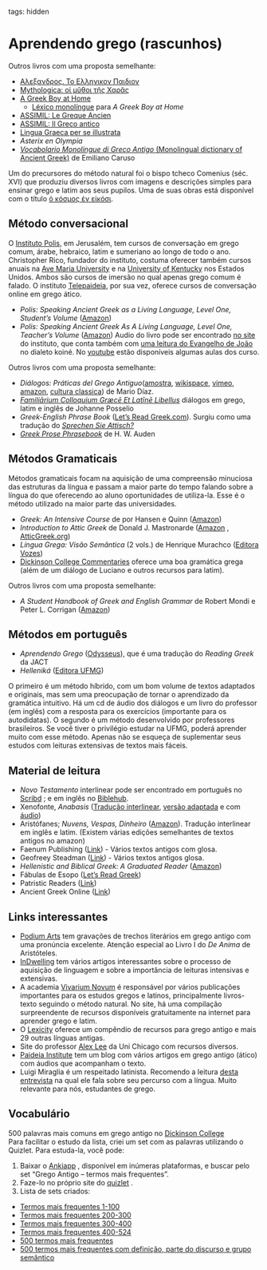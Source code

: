 tags: hidden

# Aprendendo grego (rascunhos)

Outros livros com uma proposta semelhante:  
- [Αλεξανδρος. Το Ελληνικον Παιδιον](http://www.culturaclasica.com/lingualatina/linguagraeca.htm)
- [Mythologica: οἱ μῦθοι τῆς Χαρᾶς](http://www.culturaclasica.com/lingualatina/textos/Mythologica.pdf)
- [A Greek Boy at Home](https://archive.org/details/greekboyathomest01rousuoft)
	- [Léxico monolíngue](https://archive.org/details/greekboyathomest00rousuoft) para *A Greek Boy at Home*  
- [ASSIMIL: Le Greque Ancien](http://fr.assimil.com/methodes/le-grec-ancien-1380)
- [ASSIMIL: Il Greco antico](http://www.assimil.it/catalogo/libro/7928/il-greco-antico-collana-senza-sforzo)  
- [Lingua Graeca per se illustrata](https://sites.google.com/site/linguagraecaperseillustrata)
- *Asterix en Olympia*
- [*Vocabolario Monolingue di Greco Antigo* (Monolingual dictionary of Ancient Greek)](http://www.monogreek.com/) de Emiliano Caruso
  
Um do precursores do método natural foi o bispo tcheco Comenius (séc. XVI) que produziu diversos livros com imagens e descrições simples para ensinar grego e latim aos seus pupilos. Uma de suas obras está disponível com o título [ὁ κόσμος ἐν εἰκόσι](https://drive.google.com/open?id=0BzV94mhxBOCGZWl6QnJxbHlzYXM).  
  
  
## Método conversacional  
O [Instituto Polis](http://www.polisjerusalem.org/), em Jerusalém, tem cursos de conversação em grego comum, árabe, hebraico, latim e sumeriano ao longo de todo o ano. Christopher Rico, fundador do instituto, costuma oferecer também cursos anuais na [Ave Maria University](http://classics.avemaria.edu/polis_greek_and_latin) e na [University of Kentucky](https://mcl.as.uky.edu/classics) nos Estados Unidos. Ambos são cursos de imersão no qual apenas grego comum é falado. O instituto [Telepaideia](http://www.paideiainstitute.org/), por sua vez, oferece cursos de conversação online em grego ático.  
  
*  *Polis: Speaking Ancient Greek as a Living Language, Level One, Student’s Volume* ([Amazon](https://www.amazon.com/Polis-Speaking-Ancient-Language-Students/dp/9657698006/ref=sr_1_1?s=books&ie=UTF8&qid=1467650027&sr=1-1&keywords=polis))  
*  *Polis: Speaking Ancient Greek As A Living Language, Level One, Teacher’s Volume* ([Amazon](https://www.amazon.com/Polis-Speaking-Ancient-Language-Teachers/dp/9657698014/ref=pd_bxgy_14_2?ie=UTF8&psc=1&refRID=BF27DVXF8H2K5MM9599F)) Audio do livro pode ser encontrado [no site](http://www.polisjerusalem.org/#!polis---koine-greek-audios/ce0m) do instituto, que conta também com [uma leitura do Evangelho de João](http://www.polisjerusalem.org/#!audio-greek/c1vjp) no dialeto koiné. No [youtube](https://www.youtube.com/watch?v=tJrGaOF-bOw) estão disponíveis algumas aulas dos curso.  

Outros livros com uma proposta semelhante:
- *Diálogos: Práticas del Grego Antiguo*([amostra](http://www.culturaclasica.com/lingualatina/textos/Dialogos.pdf), [wikispace](http://dialogospracticasdegriego.wikispaces.com/Presentaciones), [vimeo](https://vimeo.com/aigialos/videos), [amazon](https://www.amazon.es/Di%C3%A1logos-pr%C3%A1cticas-Santiago-Carbonell-Mart%C3%ADnez/dp/8493579882/ref=pd_bxgy_14_img_2?ie=UTF8&psc=1&refRID=AW5KCEE0F01EVX1GFZ7X), [cultura classica](http://www.culturaclasica.com/lingualatina/linguagraeca.htm)) de Mario Díaz.  
- [*Familiārium Colloquium Græcē Et Latīnē Libellus*](https://archive.org/details/numbered_posselius/mode/2up) diálogos em grego, latim e inglês de Johanne Posselio  
- *Greek-English Phrase Book* ([Let’s Read Greek.com](http://www.letsreadgreek.com/phrasebook/greekenglishphrasebook.pdf)). Surgiu como uma tradução do [*Sprechen Sie Attisch?*](https://archive.org/details/sprechensieatti00johngoog)  
- [*Greek Prose Phrasebook*](https://archive.org/details/Auden_Gppb/mode/2up) de H. W. Auden  
  
## Métodos Gramaticais  
Métodos gramaticais focam na aquisição de uma compreensão minuciosa das estruturas da língua e passam a maior parte do tempo falando sobre a língua do que oferecendo ao aluno oportunidades de utiliza-la. Esse é o método utilizado na maior parte das universidades.
  
- *Greek: An Intensive Course* de por Hansen e Quinn ([Amazon](https://www.amazon.com/Greek-Intensive-Course-2nd-Revised/dp/0823216632/ref=sr_1_1?ie=UTF8&qid=1467671051&sr=8-1&keywords=IntensiveGreekCourse))  
- *Introduction to Attic Greek* de Donald J. Mastronarde ([Amazon](https://www.amazon.com/Introduction-Attic-Greek-Donald-Mastronarde/dp/0520275713/ref=sr_1_1?ie=UTF8&qid=1467671488&sr=8-1&keywords=introductiontoatticgreek) , [AtticGreek.org](http://atticgreek.org/))  
- *Língua Grega: Visão Semântica* (2 vols.) de Henrique Murachco ([Editora Vozes](http://www.universovozes.com.br/livrariavozes/web/view/DetalheProdutoCommerce.aspx?ProdId=8532634559))  
- [Dickinson College Commentaries](http://dcc.dickinson.edu/pt/resources) oferece uma boa gramática grega (além de um diálogo de Luciano e outros recursos para latim).  

Outros livros com uma proposta semelhante:
- *A Student Handbook of Greek and English Grammar* de Robert Mondi e Peter L. Corrigan ([Amazon](https://www.amazon.com/Student-Handbook-Greek-English-Grammar/dp/1624660363))  
  
## Métodos em português  
- *Aprendendo Grego* ([Odysseus](http://www.odysseuslojas.com.br/aprendendo-grego.html)), que é uma tradução do *Reading Greek* da JACT  
- *Helleniká* ([Editora UFMG](http://www.editoraufmg.com.br/pages/obra/269/hellenika-introducao-ao-grego-antigo))  
  
O primeiro é um método híbrido, com um bom volume de textos adaptados e originais, mas sem uma preocupação de tornar o aprendizado da gramática intuitivo. Há um cd de áudio dos diálogos e um livro do professor (em inglês) com a resposta para os exercícios (importante para os autodidatas). O segundo é um método desenvolvido por professores brasileiros. Se você tiver o privilégio estudar na UFMG, poderá aprender muito com esse método. Apenas não se esqueça de suplementar seus estudos com leituras extensivas de textos mais fáceis.  
  
## Material de leitura  
- *Novo Testamento* interlinear pode ser encontrado em português no [Scribd](https://pt.scribd.com/doc/282267786/Novo-Testamento-Interlinear-Analitico-Grego-Portugues) ; e em inglês no [Biblehub](http://biblehub.com/).  
- Xenofonte, *Anabasis* ([Tradução interlinear](https://archive.org/details/anabasisofxenoph00xenoiala), [versão adaptada](https://archive.org/details/easyselectionsad00xeno) e com [áudio](https://archive.org/details/Esafx))  
- Aristófanes; *Nuvens, Vespas, Dinheiro* ([Amazon](https://www.amazon.com.br/Clouds-Wasps-Plutus-Greek-English-ebook/dp/B00QP7BK9W)). Tradução interlinear em inglês e latim. (Existem várias edições semelhantes de textos antigos no amazon)  
- Faenum Publishing ([Link](http://www.faenumpublishing.com/)) - Vários textos antigos com glosa.  
- Geofreey Steadman ([Link](https://geoffreysteadman.com/)) - Vários textos antigos glosa.  
- *Hellenistic and Biblical Greek: A Graduated Reader* ([Amazon](https://www.amazon.com/Hellenistic-Biblical-Greek-Graduated-Reader/dp/1107686288/ref=sr_1_1?ie=UTF8&qid=1467668302&sr=8-1&keywords=hellenisticandbiblicalgreekagraduatedreader))  
- Fábulas de Esopo ([Let’s Read Greek](http://www.letsreadgreek.com/aesop/readingschedule.htm))  
- Patristic Readers ([Link](https://patristicreaders.com/2015/05/11/gregory-of-nyssa-ad-ablabium-pdf-release/))  
- Ancient Greek Online ([Link](http://www.ancientgreekonline.com/))  
  
## Links interessantes  
  
- [Podium Arts](http://www.podium-arts.com/) tem gravações de trechos literários em grego antigo com uma pronúncia excelente. Atenção especial ao Livro I do *De Anima* de Aristóteles.  
- [InDwelling](http://indwellinglanguage.com/greek-resources/) tem vários artigos interessantes sobre o processo de aquisição de linguagem e sobre a importância de leituras intensivas e extensivas.  
- A academia [Vivarium Novum](https://vivariumnovum.it/risorse-didattiche/pratica-didattica/libri-scolastici) é responsável por vários publicações importantes para os estudos gregos e latinos, principalmente livros-texto seguindo o método natural. No site, há uma compilação surpreendente de recursos disponíveis gratuitamente na internet para aprender grego e latim.  
- O [Lexicity](http://lexicity.com/) oferece um compêndio de recursos para grego antigo e mais 29 outras línguas antigas.  
- Site do professor [Alex Lee](http://home.uchicago.edu/~alexlee/greek/index.html) da Uni Chicago com recursos diversos.  
- [Paideia Institute](http://www.paideiainstitute.org/living_greek) tem um blog com vários artigos em grego antigo (ático) com áudios que acompanham o texto.  
- Luigi Miraglia é um respeitado latinista. Recomendo a leitura [desta entrevista](http://www.lume.ufrgs.br/bitstream/handle/10183/135288/000921226.pdf?sequence=1) na qual ele fala sobre seu percurso com a língua. Muito relevante para nós, estudantes de grego.  
  
## Vocabulário  
500 palavras mais comuns em grego antigo no [Dickinson College](http://dcc.dickinson.edu/pt/greek-core-list-port?field_greek_search_lemma_value=&&&order=title&sort=asc)  
Para facilitar o estudo da lista, criei um set com as palavras utilizando o Quizlet. Para estuda-la, você pode:  
  
1. Baixar o [Ankiapp](https://www.ankiapp.com/) , disponível em inúmeras plataformas, e buscar pelo set “Grego Antigo – termos mais frequentes”.  
2. Faze-lo no próprio site do [quizlet](https://quizlet.com/_2co50y) .  
3. Lista de sets criados:  
- [Termos mais frequentes 1-100](https://quizlet.com/_2couoo)  
- [Termos mais frequentes 200-300](https://quizlet.com/_2cov60)  
- [Termos mais frequentes 300-400](https://quizlet.com/_2cov9h)  
- [Termos mais frequentes 400-524](https://quizlet.com/_2covby)  
- [500 termos mais frequentes](https://quizlet.com/_2couju)  
- [500 termos mais frequentes com definição, parte do discurso e grupo semântico](https://quizlet.com/_2co50y)  
  
